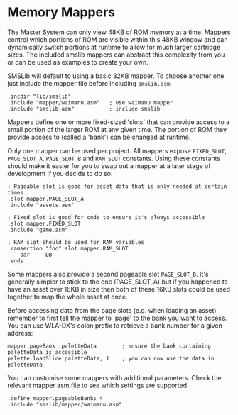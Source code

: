 # Memory Mappers

The Master System can only view 48KB of ROM memory at a time. Mappers control which portions of ROM are visible within this 48KB window and can dynamically switch portions at runtime to allow for much larger cartridge sizes. The included smslib mappers can abstract this complexity from you or can be used as examples to create your own.

SMSLib will default to using a basic 32KB mapper. To choose another one just include the mapper file before including `smslib.asm`:

```
.incdir "lib/smslib"
.include "mapper/waimanu.asm"   ; use waimanu mapper
.include "smslib.asm"           ; include smslib
```

Mappers define one or more fixed-sized 'slots' that can provide access to a small portion of the larger ROM at any given time. The portion of ROM they provide access to (called a 'bank') can be changed at runtime.

Only one mapper can be used per project. All mappers expose `FIXED_SLOT`, `PAGE_SLOT_A`, `PAGE_SLOT_B` and `RAM_SLOT` constants. Using these constants should make it easier for you to swap out a mapper at a later stage of development if you decide to do so:

```
; Pageable slot is good for asset data that is only needed at certain times
.slot mapper.PAGE_SLOT_A
.include "assets.asm"

; Fixed slot is good for code to ensure it's always accessible
.slot mapper.FIXED_SLOT
.include "game.asm"

; RAM slot should be used for RAM variables
.ramsection "foo" slot mapper.RAM_SLOT
    bar     DB
.ends
```

Some mappers also provide a second pageable slot `PAGE_SLOT_B`. It's generally simpler to stick to the one (PAGE_SLOT_A) but if you happened to have an asset over 16KB in size then both of these 16KB slots could be used together to map the whole asset at once.

Before accessing data from the page slots (e.g. when loading an asset) remember to first tell the mapper to 'page' to the bank you want to access. You can use WLA-DX's colon prefix to retrieve a bank number for a given address:

```
mapper.pageBank :paletteData        ; ensure the bank containing paletteData is accessible
palette.loadSlice paletteData, 1    ; you can now use the data in paletteData
```

You can customise some mappers with additional parameters. Check the relevant mapper asm file to see which settings are supported.

```
.define mapper.pageableBanks 4
.include "smslib/mapper/waimanu.asm"
```

